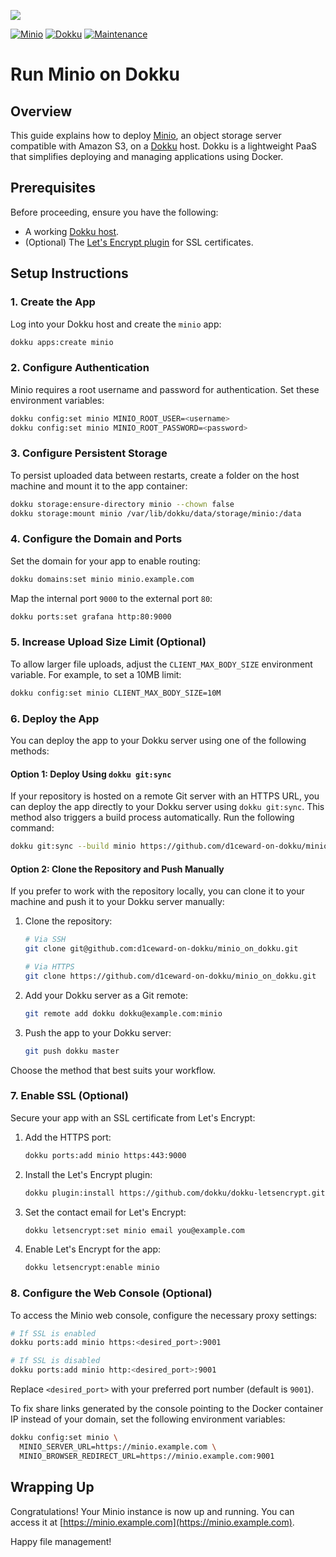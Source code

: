 ![](.github/images/repo_header.png)

[![Minio](https://img.shields.io/badge/Minio-15/10/2025-blue.svg)](https://github.com/minio/minio/releases/tag/RELEASE.2025-10-15T17-29-55Z)
[![Dokku](https://img.shields.io/badge/Dokku-Repo-blue.svg)](https://github.com/dokku/dokku)
[![Maintenance](https://img.shields.io/badge/Maintained%3F-yes-green.svg)](https://github.com/d1ceward-on-dokku/minio_on_dokku/graphs/commit-activity)

# Run Minio on Dokku

## Overview

This guide explains how to deploy [Minio](https://www.minio.io/), an object storage server compatible with Amazon S3, on a [Dokku](https://dokku.com/) host. Dokku is a lightweight PaaS that simplifies deploying and managing applications using Docker.

## Prerequisites

Before proceeding, ensure you have the following:

- A working [Dokku host](https://dokku.com/docs/getting-started/installation/).
- (Optional) The [Let's Encrypt plugin](https://github.com/dokku/dokku-letsencrypt) for SSL certificates.

## Setup Instructions

### 1. Create the App

Log into your Dokku host and create the `minio` app:

```bash
dokku apps:create minio
```

### 2. Configure Authentication

Minio requires a root username and password for authentication. Set these environment variables:

```bash
dokku config:set minio MINIO_ROOT_USER=<username>
dokku config:set minio MINIO_ROOT_PASSWORD=<password>
```

### 3. Configure Persistent Storage

To persist uploaded data between restarts, create a folder on the host machine and mount it to the app container:

```bash
dokku storage:ensure-directory minio --chown false
dokku storage:mount minio /var/lib/dokku/data/storage/minio:/data
```

### 4. Configure the Domain and Ports

Set the domain for your app to enable routing:

```bash
dokku domains:set minio minio.example.com
```

Map the internal port `9000` to the external port `80`:

```bash
dokku ports:set grafana http:80:9000
```

### 5. Increase Upload Size Limit (Optional)

To allow larger file uploads, adjust the `CLIENT_MAX_BODY_SIZE` environment variable. For example, to set a 10MB limit:

```bash
dokku config:set minio CLIENT_MAX_BODY_SIZE=10M
```

### 6. Deploy the App

You can deploy the app to your Dokku server using one of the following methods:

#### Option 1: Deploy Using `dokku git:sync`

If your repository is hosted on a remote Git server with an HTTPS URL, you can deploy the app directly to your Dokku server using `dokku git:sync`. This method also triggers a build process automatically. Run the following command:

```bash
dokku git:sync --build minio https://github.com/d1ceward-on-dokku/minio_on_dokku.git
```

#### Option 2: Clone the Repository and Push Manually

If you prefer to work with the repository locally, you can clone it to your machine and push it to your Dokku server manually:

1. Clone the repository:

    ```bash
    # Via SSH
    git clone git@github.com:d1ceward-on-dokku/minio_on_dokku.git

    # Via HTTPS
    git clone https://github.com/d1ceward-on-dokku/minio_on_dokku.git
    ```

2. Add your Dokku server as a Git remote:

    ```bash
    git remote add dokku dokku@example.com:minio
    ```

3. Push the app to your Dokku server:

    ```bash
    git push dokku master
    ```

Choose the method that best suits your workflow.

### 7. Enable SSL (Optional)

Secure your app with an SSL certificate from Let's Encrypt:

1. Add the HTTPS port:

    ```bash
    dokku ports:add minio https:443:9000
    ```

2. Install the Let's Encrypt plugin:

    ```bash
    dokku plugin:install https://github.com/dokku/dokku-letsencrypt.git
    ```

3. Set the contact email for Let's Encrypt:

    ```bash
    dokku letsencrypt:set minio email you@example.com
    ```

4. Enable Let's Encrypt for the app:

    ```bash
    dokku letsencrypt:enable minio
    ```

### 8. Configure the Web Console (Optional)

To access the Minio web console, configure the necessary proxy settings:

```bash
# If SSL is enabled
dokku ports:add minio https:<desired_port>:9001

# If SSL is disabled
dokku ports:add minio http:<desired_port>:9001
```

Replace `<desired_port>` with your preferred port number (default is `9001`).

To fix share links generated by the console pointing to the Docker container IP instead of your domain, set the following environment variables:

```bash
dokku config:set minio \
  MINIO_SERVER_URL=https://minio.example.com \
  MINIO_BROWSER_REDIRECT_URL=https://minio.example.com:9001
```

## Wrapping Up

Congratulations! Your Minio instance is now up and running. You can access it at [https://minio.example.com](https://minio.example.com).

Happy file management!
